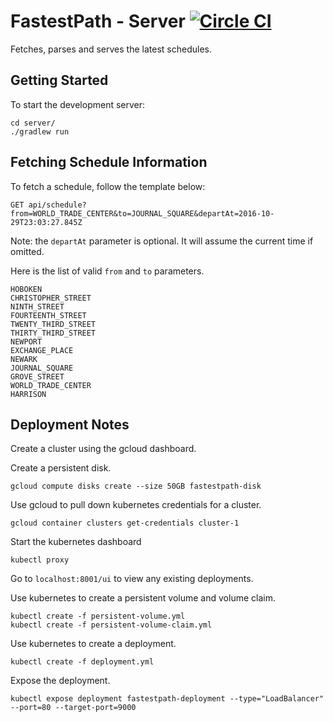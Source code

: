 
# FastestPath - Server [![Circle CI](https://circleci.com/gh/FastestPath/server/tree/master.svg?style=svg&circle-token=ab3aecc444dcadadac13a3f5d1f7fb814bcf0a89)](https://circleci.com/gh/FastestPath/server/tree/master)
Fetches, parses and serves the latest schedules.

## Getting Started
To start the development server:

```
cd server/
./gradlew run
```

## Fetching Schedule Information
To fetch a schedule, follow the template below:

```
GET api/schedule?from=WORLD_TRADE_CENTER&to=JOURNAL_SQUARE&departAt=2016-10-29T23:03:27.845Z
```

Note: the `departAt` parameter is optional. It will assume the current time if omitted.

Here is the list of valid `from` and `to` parameters.
```
HOBOKEN
CHRISTOPHER_STREET
NINTH_STREET
FOURTEENTH_STREET
TWENTY_THIRD_STREET
THIRTY_THIRD_STREET
NEWPORT
EXCHANGE_PLACE
NEWARK
JOURNAL_SQUARE
GROVE_STREET
WORLD_TRADE_CENTER
HARRISON
```

## Deployment Notes

Create a cluster using the gcloud dashboard.

Create a persistent disk.
```
gcloud compute disks create --size 50GB fastestpath-disk
```

Use gcloud to pull down kubernetes credentials for a cluster.
```
gcloud container clusters get-credentials cluster-1
```

Start the kubernetes dashboard
```
kubectl proxy
```

Go to `localhost:8001/ui` to view any existing deployments.

Use kubernetes to create a persistent volume and volume claim.
```
kubectl create -f persistent-volume.yml 
kubectl create -f persistent-volume-claim.yml 
```

Use kubernetes to create a deployment.
```
kubectl create -f deployment.yml
```

Expose the deployment.
```
kubectl expose deployment fastestpath-deployment --type="LoadBalancer" --port=80 --target-port=9000
```